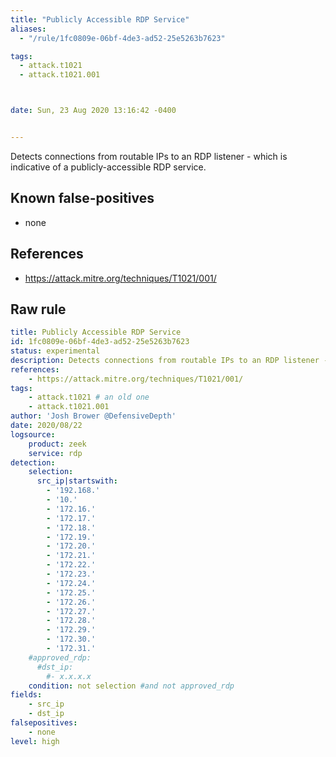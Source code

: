 ```yaml
---
title: "Publicly Accessible RDP Service"
aliases:
  - "/rule/1fc0809e-06bf-4de3-ad52-25e5263b7623"

tags:
  - attack.t1021
  - attack.t1021.001



date: Sun, 23 Aug 2020 13:16:42 -0400


---
```


Detects connections from routable IPs to an RDP listener - which is indicative of a publicly-accessible RDP service.

<!--more-->


## Known false-positives

* none



## References

* https://attack.mitre.org/techniques/T1021/001/


## Raw rule
```yaml
title: Publicly Accessible RDP Service
id: 1fc0809e-06bf-4de3-ad52-25e5263b7623
status: experimental
description: Detects connections from routable IPs to an RDP listener - which is indicative of a publicly-accessible RDP service.
references:
    - https://attack.mitre.org/techniques/T1021/001/
tags:
    - attack.t1021 # an old one
    - attack.t1021.001
author: 'Josh Brower @DefensiveDepth'
date: 2020/08/22 
logsource:
    product: zeek
    service: rdp
detection:
    selection:
      src_ip|startswith:
        - '192.168.'
        - '10.'
        - '172.16.'
        - '172.17.'
        - '172.18.'
        - '172.19.'
        - '172.20.'
        - '172.21.'
        - '172.22.'
        - '172.23.'
        - '172.24.'
        - '172.25.'
        - '172.26.'
        - '172.27.'
        - '172.28.'
        - '172.29.'
        - '172.30.'
        - '172.31.'
    #approved_rdp:
      #dst_ip:
        #- x.x.x.x
    condition: not selection #and not approved_rdp
fields:
    - src_ip
    - dst_ip
falsepositives:
    - none
level: high

```
